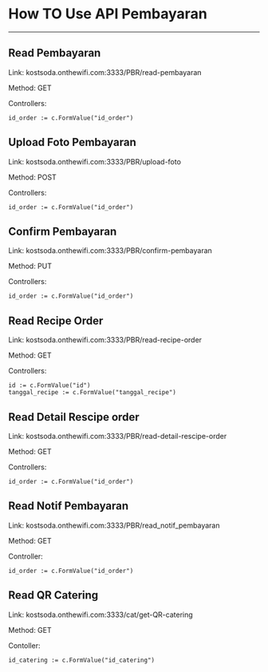 # How TO Use API Pembayaran
__________ 
##  Read Pembayaran
Link: kostsoda.onthewifi.com:3333/PBR/read-pembayaran

Method: GET

Controllers:

    id_order := c.FormValue("id_order")

## Upload Foto Pembayaran
Link: kostsoda.onthewifi.com:3333/PBR/upload-foto

Method: POST

Controllers:

    id_order := c.FormValue("id_order")

## Confirm Pembayaran
Link: kostsoda.onthewifi.com:3333/PBR/confirm-pembayaran

Method: PUT

Controllers:

    id_order := c.FormValue("id_order")

## Read Recipe Order
Link: kostsoda.onthewifi.com:3333/PBR/read-recipe-order

Method: GET

Controllers:

    id := c.FormValue("id")
    tanggal_recipe := c.FormValue("tanggal_recipe")

## Read Detail Rescipe order
Link: kostsoda.onthewifi.com:3333/PBR/read-detail-rescipe-order

Method: GET

Controllers:

    id_order := c.FormValue("id_order")

## Read Notif Pembayaran
Link: kostsoda.onthewifi.com:3333/PBR/read_notif_pembayaran

Method: GET

Controller:

    id_order := c.FormValue("id_order")

## Read QR Catering
Link: kostsoda.onthewifi.com:3333/cat/get-QR-catering

Method: GET

Contoller:

    id_catering := c.FormValue("id_catering")